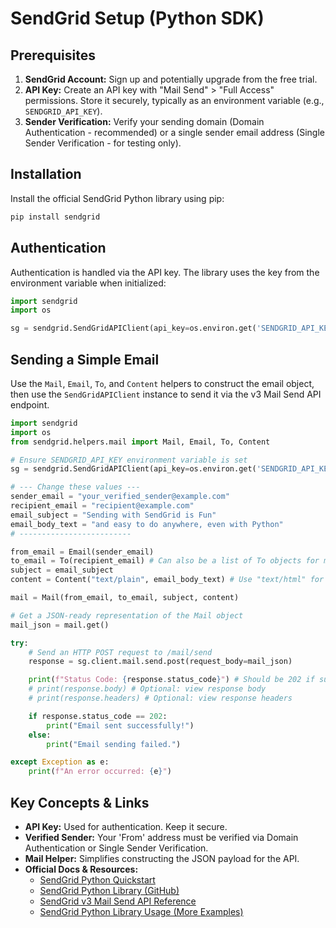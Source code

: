 # SendGrid Setup (Python SDK)

## Prerequisites

1.  **SendGrid Account:** Sign up and potentially upgrade from the free trial.
2.  **API Key:** Create an API key with "Mail Send" > "Full Access" permissions. Store it securely, typically as an environment variable (e.g., `SENDGRID_API_KEY`).
3.  **Sender Verification:** Verify your sending domain (Domain Authentication - recommended) or a single sender email address (Single Sender Verification - for testing only).

## Installation

Install the official SendGrid Python library using pip:

```bash
pip install sendgrid
```

## Authentication

Authentication is handled via the API key. The library uses the key from the environment variable when initialized:

```python
import sendgrid
import os

sg = sendgrid.SendGridAPIClient(api_key=os.environ.get('SENDGRID_API_KEY'))
```

## Sending a Simple Email

Use the `Mail`, `Email`, `To`, and `Content` helpers to construct the email object, then use the `SendGridAPIClient` instance to send it via the v3 Mail Send API endpoint.

```python
import sendgrid
import os
from sendgrid.helpers.mail import Mail, Email, To, Content

# Ensure SENDGRID_API_KEY environment variable is set
sg = sendgrid.SendGridAPIClient(api_key=os.environ.get('SENDGRID_API_KEY'))

# --- Change these values ---
sender_email = "your_verified_sender@example.com"
recipient_email = "recipient@example.com"
email_subject = "Sending with SendGrid is Fun"
email_body_text = "and easy to do anywhere, even with Python"
# -------------------------

from_email = Email(sender_email)
to_email = To(recipient_email) # Can also be a list of To objects for multiple recipients
subject = email_subject
content = Content("text/plain", email_body_text) # Use "text/html" for HTML content

mail = Mail(from_email, to_email, subject, content)

# Get a JSON-ready representation of the Mail object
mail_json = mail.get()

try:
    # Send an HTTP POST request to /mail/send
    response = sg.client.mail.send.post(request_body=mail_json)

    print(f"Status Code: {response.status_code}") # Should be 202 if successful
    # print(response.body) # Optional: view response body
    # print(response.headers) # Optional: view response headers

    if response.status_code == 202:
        print("Email sent successfully!")
    else:
        print("Email sending failed.")

except Exception as e:
    print(f"An error occurred: {e}")

```

## Key Concepts & Links

*   **API Key:** Used for authentication. Keep it secure.
*   **Verified Sender:** Your 'From' address must be verified via Domain Authentication or Single Sender Verification.
*   **Mail Helper:** Simplifies constructing the JSON payload for the API.
*   **Official Docs & Resources:**
    *   [SendGrid Python Quickstart](https://www.twilio.com/docs/sendgrid/for-developers/sending-email/quickstart-python)
    *   [SendGrid Python Library (GitHub)](https://github.com/sendgrid/sendgrid-python)
    *   [SendGrid v3 Mail Send API Reference](https://docs.sendgrid.com/api-reference/mail-send/mail-send)
    *   [SendGrid Python Library Usage (More Examples)](https://github.com/sendgrid/sendgrid-python/blob/main/USAGE.md)